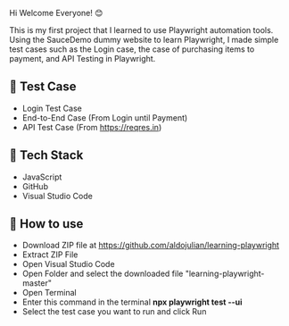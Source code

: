 Hi Welcome Everyone! 😊 

This is my first project that I learned to use Playwright automation tools.
Using the SauceDemo dummy website to learn Playwright, I made simple test cases such as the Login case, the case of purchasing items to payment, and API Testing in Playwright. 

📜 Test Case
-------------------------------------------------------------------
- Login Test Case
- End-to-End Case (From Login until Payment)
- API Test Case (From https://reqres.in)

🚀 Tech Stack
------------------------------------------------------------------
- JavaScript
- GitHub
- Visual Studio Code

🔗 How to use
---------------------------------------------------------------------------
- Download ZIP file at https://github.com/aldojulian/learning-playwright
- Extract ZIP File
- Open Visual Studio Code
- Open Folder and select the downloaded file "learning-playwright-master"
- Open Terminal
- Enter this command in the terminal **npx playwright test --ui**
- Select the test case you want to run and click Run

  
